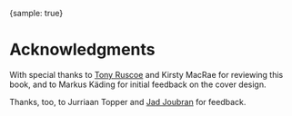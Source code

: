 {sample: true}
# Acknowledgments

With special thanks to [Tony Ruscoe](http://ruscoe.net/) and Kirsty MacRae for reviewing this book, and to Markus Käding for initial feedback on the cover design.

Thanks, too, to Jurriaan Topper and [Jad Joubran](https://jadjoubran.io/) for feedback.